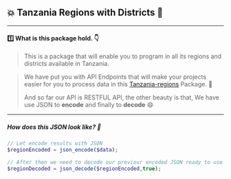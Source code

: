 ## :boom: Tanzania Regions with Districts :rocket:

***

 #### :one: What is this package hold. :point_down: 
> This is a package that will enable you to program in all its regions and districts available in Tanzania.

> We have put you with API Endpoints that will make your projects easier for you to process data in this [Tanzania-regions](https://github.com/Imaxshine/tanzania-regions.git "Tanzania Package & API") Package. :ghost:
>
> And so far our API is RESTFUL API, the other beauty is that, We have use JSON to __encode__ and finally to **decode** :smile:
> 
***

##### How does this JSON look like? :eyes:

```php
// Let encode results with JSON
$regionEncoded = json_encode($data);
```

```php
// After then we need to decode our previour encoded JSON ready to use any where
$regionDecoded = json_decode($regionEncoded,true);

```
